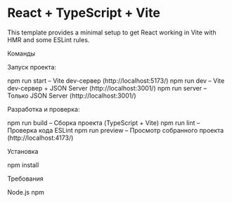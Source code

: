 # React + TypeScript + Vite

This template provides a minimal setup to get React working in Vite with HMR and some ESLint rules.

Команды

Запуск проекта:

npm run start – Vite dev-сервер (http://localhost:5173/)
npm run dev – Vite dev-сервер + JSON Server (http://localhost:3001/)
npm run server – Только JSON Server (http://localhost:3001/)

Разработка и проверка:

npm run build – Сборка проекта (TypeScript + Vite)
npm run lint – Проверка кода ESLint
npm run preview – Просмотр собранного проекта (http://localhost:4173/)

Установка

npm install

Требования

Node.js
npm
